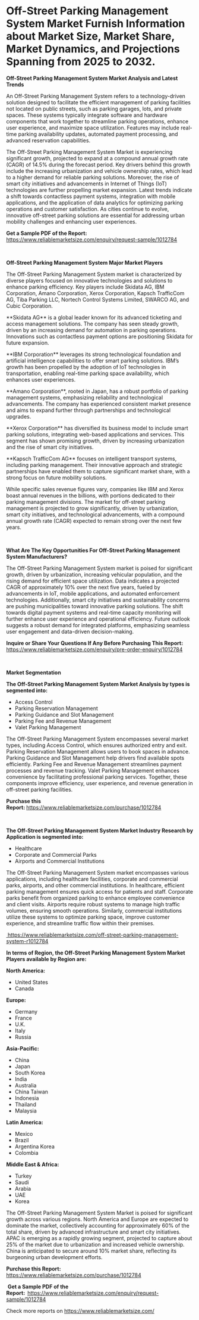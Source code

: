 <p><h1>Off-Street Parking Management System Market Furnish Information about Market Size, Market Share, Market Dynamics, and Projections Spanning from 2025 to 2032.</h1></p><p><strong>Off-Street Parking Management System Market Analysis and Latest Trends</strong></p>
<p><p>An Off-Street Parking Management System refers to a technology-driven solution designed to facilitate the efficient management of parking facilities not located on public streets, such as parking garages, lots, and private spaces. These systems typically integrate software and hardware components that work together to streamline parking operations, enhance user experience, and maximize space utilization. Features may include real-time parking availability updates, automated payment processing, and advanced reservation capabilities.</p><p>The Off-Street Parking Management System Market is experiencing significant growth, projected to expand at a compound annual growth rate (CAGR) of 14.5% during the forecast period. Key drivers behind this growth include the increasing urbanization and vehicle ownership rates, which lead to a higher demand for reliable parking solutions. Moreover, the rise of smart city initiatives and advancements in Internet of Things (IoT) technologies are further propelling market expansion. Latest trends indicate a shift towards contactless payment systems, integration with mobile applications, and the application of data analytics for optimizing parking operations and customer satisfaction. As cities continue to evolve, innovative off-street parking solutions are essential for addressing urban mobility challenges and enhancing user experiences.</p></p>
<p><strong>Get a Sample PDF of the Report:&nbsp;</strong> <a href="https://www.reliablemarketsize.com/enquiry/request-sample/1012784?utm_campaign=3166&utm_medium=2&utm_source=Github&utm_content=ia&utm_term=11032025&utm_id=off-street-parking-management-system">https://www.reliablemarketsize.com/enquiry/request-sample/1012784</a></p>
<p>&nbsp;</p>
<p><strong>Off-Street Parking Management System Major Market Players</strong></p>
<p><p>The Off-Street Parking Management System market is characterized by diverse players focused on innovative technologies and solutions to enhance parking efficiency. Key players include Skidata AG, IBM Corporation, Amano Corporation, Xerox Corporation, Kapsch TrafficCom AG, Tiba Parking LLC, Nortech Control Systems Limited, SWARCO AG, and Cubic Corporation.</p><p>**Skidata AG** is a global leader known for its advanced ticketing and access management solutions. The company has seen steady growth, driven by an increasing demand for automation in parking operations. Innovations such as contactless payment options are positioning Skidata for future expansion.</p><p>**IBM Corporation** leverages its strong technological foundation and artificial intelligence capabilities to offer smart parking solutions. IBM’s growth has been propelled by the adoption of IoT technologies in transportation, enabling real-time parking space availability, which enhances user experiences.</p><p>**Amano Corporation**, rooted in Japan, has a robust portfolio of parking management systems, emphasizing reliability and technological advancements. The company has experienced consistent market presence and aims to expand further through partnerships and technological upgrades.</p><p>**Xerox Corporation** has diversified its business model to include smart parking solutions, integrating web-based applications and services. This segment has shown promising growth, driven by increasing urbanization and the rise of smart city initiatives.</p><p>**Kapsch TrafficCom AG** focuses on intelligent transport systems, including parking management. Their innovative approach and strategic partnerships have enabled them to capture significant market share, with a strong focus on future mobility solutions.</p><p>While specific sales revenue figures vary, companies like IBM and Xerox boast annual revenues in the billions, with portions dedicated to their parking management divisions. The market for off-street parking management is projected to grow significantly, driven by urbanization, smart city initiatives, and technological advancements, with a compound annual growth rate (CAGR) expected to remain strong over the next few years.</p></p>
<p>&nbsp;</p>
<p><strong>What Are The Key Opportunities For Off-Street Parking Management System Manufacturers?</strong></p>
<p><p>The Off-Street Parking Management System market is poised for significant growth, driven by urbanization, increasing vehicular population, and the rising demand for efficient space utilization. Data indicates a projected CAGR of approximately 10% over the next five years, fueled by advancements in IoT, mobile applications, and automated enforcement technologies. Additionally, smart city initiatives and sustainability concerns are pushing municipalities toward innovative parking solutions. The shift towards digital payment systems and real-time capacity monitoring will further enhance user experience and operational efficiency. Future outlook suggests a robust demand for integrated platforms, emphasizing seamless user engagement and data-driven decision-making.</p></p>
<p><strong>Inquire or Share Your Questions If Any Before Purchasing This Report:</strong> <a href="https://www.reliablemarketsize.com/enquiry/pre-order-enquiry/1012784?utm_campaign=3166&utm_medium=2&utm_source=Github&utm_content=ia&utm_term=11032025&utm_id=off-street-parking-management-system">https://www.reliablemarketsize.com/enquiry/pre-order-enquiry/1012784</a></p>
<p>&nbsp;</p>
<p><strong>Market Segmentation</strong></p>
<p><strong>The Off-Street Parking Management System Market Analysis by types is segmented into:</strong></p>
<p><ul><li>Access Control</li><li>Parking Reservation Management</li><li>Parking Guidance and Slot Management</li><li>Parking Fee and Revenue Management</li><li>Valet Parking Management</li></ul></p>
<p><p>The Off-Street Parking Management System encompasses several market types, including Access Control, which ensures authorized entry and exit. Parking Reservation Management allows users to book spaces in advance. Parking Guidance and Slot Management help drivers find available spots efficiently. Parking Fee and Revenue Management streamlines payment processes and revenue tracking. Valet Parking Management enhances convenience by facilitating professional parking services. Together, these components improve efficiency, user experience, and revenue generation in off-street parking facilities.</p></p>
<p><strong>Purchase this Report:&nbsp;</strong><a href="https://www.reliablemarketsize.com/purchase/1012784?utm_campaign=3166&utm_medium=2&utm_source=Github&utm_content=ia&utm_term=11032025&utm_id=off-street-parking-management-system">https://www.reliablemarketsize.com/purchase/1012784</a></p>
<p>&nbsp;</p>
<p><strong>The Off-Street Parking Management System Market Industry Research by Application is segmented into:</strong></p>
<p><ul><li>Healthcare</li><li>Corporate and Commercial Parks</li><li>Airports and Commercial Institutions</li></ul></p>
<p><p>The Off-Street Parking Management System market encompasses various applications, including healthcare facilities, corporate and commercial parks, airports, and other commercial institutions. In healthcare, efficient parking management ensures quick access for patients and staff. Corporate parks benefit from organized parking to enhance employee convenience and client visits. Airports require robust systems to manage high traffic volumes, ensuring smooth operations. Similarly, commercial institutions utilize these systems to optimize parking space, improve customer experience, and streamline traffic flow within their premises.</p></p>
<p><a href="https://www.reliablemarketsize.com/off-street-parking-management-system-r1012784?utm_campaign=3166&utm_medium=2&utm_source=Github&utm_content=ia&utm_term=11032025&utm_id=off-street-parking-management-system">&nbsp;https://www.reliablemarketsize.com/off-street-parking-management-system-r1012784</a></p>
<p><strong>In terms of Region, the Off-Street Parking Management System Market Players available by Region are:</strong></p>
<p>
    <p> <strong> North America: </strong>
        <ul>
            <li>United States</li>
            <li>Canada</li>
        </ul>
        </p> 
    <p> <strong> Europe: </strong>
        <ul>
            <li>Germany</li>
            <li>France</li>
            <li>U.K.</li>
            <li>Italy</li>
            <li>Russia</li>
        </ul>
        </p> 
    <p> <strong> Asia-Pacific: </strong>
        <ul>
            <li>China</li>
            <li>Japan</li>
            <li>South Korea</li>
            <li>India</li>
            <li>Australia</li>
            <li>China Taiwan</li>
            <li>Indonesia</li>
            <li>Thailand</li>
            <li>Malaysia</li>
        </ul>
        </p> 
    <p> <strong> Latin America: </strong>
        <ul>
            <li>Mexico</li>
            <li>Brazil</li>
            <li>Argentina Korea</li>
            <li>Colombia</li>
        </ul>
        </p> 
    <p> <strong> Middle East & Africa: </strong>
        <ul>
            <li>Turkey</li>
            <li>Saudi</li>
            <li>Arabia</li>
            <li>UAE</li>
            <li>Korea</li>
        </ul>
    </p>
    </p>
<p><p>The Off-Street Parking Management System Market is poised for significant growth across various regions. North America and Europe are expected to dominate the market, collectively accounting for approximately 60% of the total share, driven by advanced infrastructure and smart city initiatives. APAC is emerging as a rapidly growing segment, projected to capture about 25% of the market due to urbanization and increased vehicle ownership. China is anticipated to secure around 10% market share, reflecting its burgeoning urban development efforts.</p></p>
<p><strong>Purchase this Report: </strong><a href="https://www.reliablemarketsize.com/purchase/1012784?utm_campaign=3166&utm_medium=2&utm_source=Github&utm_content=ia&utm_term=11032025&utm_id=off-street-parking-management-system">https://www.reliablemarketsize.com/purchase/1012784</a></p>
<p>&nbsp;<strong>Get a Sample PDF of the Report:&nbsp;&nbsp;</strong><a href="https://www.reliablemarketsize.com/enquiry/request-sample/1012784?utm_campaign=3166&utm_medium=2&utm_source=Github&utm_content=ia&utm_term=11032025&utm_id=off-street-parking-management-system">https://www.reliablemarketsize.com/enquiry/request-sample/1012784</a></p>
<p><strong></strong></p>
<p>Check more reports on <a href="https://www.reliablemarketsize.com/?utm_campaign=3166&utm_medium=2&utm_source=Github&utm_content=ia&utm_term=11032025&utm_id=off-street-parking-management-system">https://www.reliablemarketsize.com/</a></p>